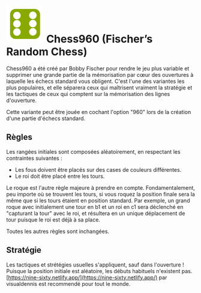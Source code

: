 # ![960](https://github.com/gbtami/pychess-variants/blob/master/static/icons/960.svg) Chess960 (Fischer’s Random Chess)

Chess960 a été créé par Bobby Fischer pour rendre le jeu plus variable et supprimer une grande partie de la mémorisation par cœur des ouvertures à laquelle les échecs standard vous obligent. C'est l'une des variantes les plus populaires, et elle séparera ceux qui maîtrisent vraiment la stratégie et les tactiques de ceux qui comptent sur la mémorisation des lignes d'ouverture.

Cette variante peut être jouée en cochant l'option "960" lors de la création d'une partie d'échecs standard.

## Règles

Les rangées initiales sont composées aléatoirement, en respectant les contraintes suivantes :

* Les fous doivent être placés sur des cases de couleurs différentes.
* Le roi doit être placé entre les tours.

Le roque est l'autre règle majeure à prendre en compte. Fondamentalement, peu importe où se trouvent les tours, si vous roquez la position finale sera la même que si les tours étaient en position standard. Par exemple, un grand roque avec initialement une tour en b1 et un roi en c1 sera déclenché en "capturant la tour" avec le roi, et résultera en un unique déplacement de tour puisque le roi est déjà à sa place.

Toutes les autres règles sont inchangées.

## Stratégie

Les tactiques et strétégies usuelles s'appliquent, sauf dans l'ouverture ! Puisque la position initiale est aléatoire, les débuts habituels n'existent pas.
[https://nine-sixty.netlify.app/](https://nine-sixty.netlify.app/) par visualdennis est recommendé pour tout le monde.
